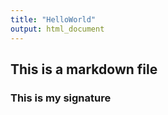 ```yaml
---
title: "HelloWorld"
output: html_document
---
```


## This is a markdown file

### This is my signature
